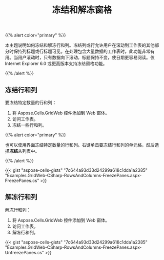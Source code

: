 ﻿---
title: 冻结和解冻窗格
type: docs
weight: 50
url: /zh/net/freeze-and-unfreeze-panes/
---
{{% alert color="primary" %}} 

本主题说明如何冻结和解冻行和列。冻结列或行允许用户在滚动到工作表的其他部分时保持列标题或行标题可见。在处理包含大量数据的工作表时，此功能非常有用。当用户滚动时，只有数据向下滚动，标题保持不变，使日期更容易阅读。仅 Internet Explorer 6.0 或更高版本支持冻结窗格功能。

{{% /alert %}} 
## **冻结行和列**
要冻结特定数量的行和列：

1. 将 Aspose.Cells.GridWeb 控件添加到 Web 窗体。
1. 访问工作表。
1. 冻结一些行和列。



{{% alert color="primary" %}} 

也可以使用界面冻结特定数量的行和列。右键单击要冻结行和列的单元格，然后选择**冻结**从列表中。

{{% /alert %}} 

{{< gist "aspose-cells-gists" "7c644a93d33d24299a618c1dda1a2385" "Examples.GridWeb-CSharp-RowsAndColumns-FreezePanes.aspx-FreezePanes.cs" >}}
## **解冻行和列**
解冻行和列：

1. 将 Aspose.Cells.GridWeb 控件添加到 Web 窗体。
1. 访问工作表。
1. 解冻行和列。



{{< gist "aspose-cells-gists" "7c644a93d33d24299a618c1dda1a2385" "Examples.GridWeb-CSharp-RowsAndColumns-FreezePanes.aspx-UnfreezePanes.cs" >}}
